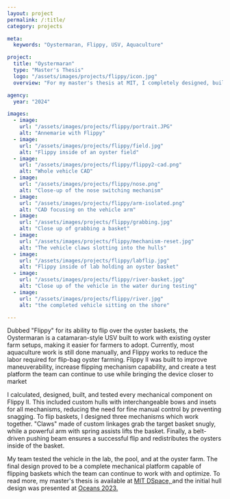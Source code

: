 ```yaml
---
layout: project
permalink: /:title/
category: projects

meta:
  keywords: "Oystermaran, Flippy, USV, Aquaculture"

project:
  title: "Oystermaran"
  type: "Master's Thesis"
  logo: "/assets/images/projects/flippy/icon.jpg"
  overview: "For my master's thesis at MIT, I completely designed, built, and tested every mechanical system on the Oystermaran V2, an unmanned surface vessel (USV) developed for high-density oyster farming."

agency:
  year: "2024"

images:
  - image:
    url: "/assets/images/projects/flippy/portrait.JPG"
    alt: "Annemarie with Flippy"
  - image:
    url: "/assets/images/projects/flippy/field.jpg"
    alt: "Flippy inside of an oyster field"
  - image:
    url: "/assets/images/projects/flippy/flippy2-cad.png"
    alt: "Whole vehicle CAD"
  - image:
    url: "/assets/images/projects/flippy/nose.png"
    alt: "Close-up of the nose switching mechanism"
  - image:
    url: "/assets/images/projects/flippy/arm-isolated.png"
    alt: "CAD focusing on the vehicle arm"
  - image:
    url: "/assets/images/projects/flippy/grabbing.jpg"
    alt: "Close up of grabbing a basket"
  - image:
    url: "/assets/images/projects/flippy/mechanism-reset.jpg"
    alt: "The vehicle claws slotting into the hulls"
  - image:
    url: "/assets/images/projects/flippy/labflip.jpg"
    alt: "Flippy inside of lab holding an oyster basket"
  - image:
    url: "/assets/images/projects/flippy/river-basket.jpg"
    alt: "Close up of the vehicle in the water during testing"
  - image:
    url: "/assets/images/projects/flippy/river.jpg"
    alt: "the completed vehicle sitting on the shore"

---
```


<p> Dubbed "Flippy" for its ability to flip over the oyster baskets, the Oystermaran is a catamaran-style USV built to work with existing oyster farm setups, making it easier for farmers to adopt. Currently, most aquaculture work is still done manually, and Flippy works to reduce the labor required for flip-bag oyster farming. Flippy II was built to improve maneuverability, increase flipping mechanism capability, and create a test platform the team can continue to use while bringing the device closer to market </p>

<p> I calculated, designed, built, and tested every mechanical component on Flippy II. This included custom hulls with interchangeable bows and insets for all mechanisms, reducing the need for fine manual control by preventing snagging. To flip baskets, I designed three mechanisms which work together. "Claws" made of custom linkages grab the target basket snugly, while a powerful arm with spring assists lifts the basket. Finally, a belt-driven pushing beam ensures a successful flip and redistributes the oysters inside of the basket. </p>

<p> My team tested the vehicle in the lab, the pool, and at the oyster farm. The final design proved to be a complete mechanical platform capable of flipping baskets which the team can continue to work with and optimize. To read more, my master's thesis is available at <a class="underline" href="https://dspace.mit.edu/handle/1721.1/155892" target="_blank"> MIT DSpace, </a> and the initial hull design was presented at <a class="underline" href="https://ieeexplore.ieee.org/document/10244581" target="_blank"> Oceans 2023. </a> </p>


